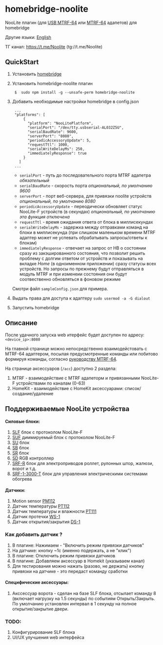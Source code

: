 # homebridge-noolite

NooLite плагин (для [USB MTRF-64](https://www.noo.com.by/mtrf-64-usb.html) или [МТRF-64](https://www.noo.com.by/mtrf-64.html) адапетов) для homebridge

Другие языки: [English](https://github.com/AlekseevAV/homebridge-noolite/blob/master/README.md)

ТГ канал: https://t.me/Noolite (tg://t.me/Noolite)

## QuickStart

1. Установить [homebridge](https://github.com/nfarina/homebridge)
2. Установить homebridge-noolite плагин

        $  sudo npm install -g --unsafe-perm homebridge-noolite

3. Добавить необходимые настройки homebridge в config.json

        ...
        "platforms": [
            {
              "platform": "NooLitePlatform",
              "serialPort": "/dev/tty.usbserial-AL032Z5U",
              "serialBaudRate": 9600,
              "serverPort": "8080",
              "periodicAccessoryUpdate": 5,
              "requestTtl": 1000,
              "serialWriteDelayMs": 250,
              "immediatelyResponse": true
            }
          ]
        ...

    * `serialPort` - путь до последовательного порта MTRF адапетра _обязательный_
    * `serialBaudRate` - скорость порта _опциональный, по умолчанию 9600_
    * `serverPort` - порт веб-сервера, для привязки noolite устройств _опциональный, по умолчанию 8080_
    * `periodicAccessoryUpdate` - переодически обновляет статус NooLite-F устройств (в секундах) _опциональный, по умолчанию эта функция отключена_
    * `requestTtl` - время ожидания ответа от блока в миллисекундах
    * `serialWriteDelayMs` - задержка между отправками команд на блоки в миллисекунда (при слишком маленьком времени MTRF адаптер может не успевать обрабатывать запросы/ответы к блокам)
    * `immediatelyResponse` - отвечает на запрос от HB о состоянии сразу из закэшированного состояния, что позволит решить проблему с долгим ответом от устройств и показывать на вкладке *Home* (в одноименном приложении) сразу статусы всех устройств. Но запросы по прежнему будут отправляться в модуль MTRF и при изменеии состояния они будут соотвественно обновляться в фоновом режиме

    Смотри файл `sampleConfig.json` для примера.

4. Выдать права для доступа к адаптеру
`sudo usermod -a -G dialout `

5. Запустить homebridge

## Описание

После удачного запуска web итерфейс будет доступен по адресу: `<device_ip>:8080`

На главной странице можно непосредственно взаимодейстовать с MTRF-64 адаптером, посылая предусмотренные команды или
побитово формируя команды, согласно [руководству MTRF-64](https://www.noo.com.by/assets/files/PDF/MTRF-64-USB.pdf).

На странице аксессуаров (`/acc`) доступно 2 раздела:

1. MTRF - взаимодействие с MTRF адапеторм и привязанными NooLite-F устройствами по каналам (0-63)
2. HomeKit - взаимодействие с HomeKit аксессуарами: список/создание/удаление

## Поддерживаемые NooLite устройства

#### Силовые блоки:
1. [SLF](https://www.noo.com.by/slf-1-300.html) блок с протоколом NooLite-F
2. [SUF](https://www.noo.com.by/silovoj-blok-suf-1-300.html) диммируемый блок с протоколом NooLite-F
3. [SU](https://www.noo.com.by/su111-200.html) блок
4. [SB](https://www.noo.com.by/silovoj-blok-sb111-150.html) блок
5. [SR](https://www.noo.com.by/silovoj-blok-sr211-2k0.html) блок
6. [SD](https://www.noo.com.by/silovoj-blok-SD111-180.html) RGB контроллер
7. [SRF-R](https://www.noo.com.by/silovoj-blok-srf-1-1000-r.html) блок для электроприводов роллет, рулонных штор, жалюзи, ворот и т.д.
8. [SRF-1-3000-T](https://www.noo.com.by/silovoj-blok-srf-1-3000-t.html) блок для управления электрическими системами обогрева

#### Датчики:
1. Motion sensor [PM112](https://www.noo.com.by/pm112-sensor.html)
2. Датчик температуры [PT112](https://www.noo.com.by/pt112.html)
3. Датчик температуры и влажности [PT111](https://www.noo.com.by/pt111.html)
4. Датчик протечки [WS-1](https://www.noo.com.by/datchik-protechki-ws-1.html)
5. Датчик открытия/закрытия [DS-1](https://www.noo.com.by/datchik-otkryitiyazakryitiya-ds-1.html)

### Как добавить датчик ?
1. В плагине: Нажимаем - "Включить режим привязки датчиков"
2. На датчике: кнопку ~1с (именно подержать, а не "клик")
3. В плагине: Отключить режим привязки датчиков
4. В плагине: Добавляем аксессуар в Homekit (указываем канал)
5. Для тестирования можно нажать (разово, не держать) кнопку привязки на датчике - это передаст команду сработки

#### Специфические аксессуары:
1. Акссессуар ворота - сделан на базе SLF блока, отсылает команду 8 (включает нагрузку на 1.5 секунды) по событиям Открыть/Закрыть.
   По умолчанию установлен интервал в 1 секунду на полное открытие/закрытие двери.

### TODO:
1. Конфигурирование SLF блока
2. UI/UX улучшения web интерфейса
